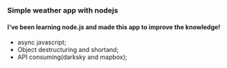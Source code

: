 <h3>Simple weather app with nodejs</h3>

<h4>I've been learning node.js and made this app to improve the knowledge!</h4>

<ul>
<li>async javascript;</li>
<li>Object destructuring and shortand;</li>
<li>API consuming(darksky and mapbox);</li>
</ul>
